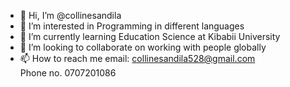 - 👋 Hi, I’m @collinesandila
- 👀 I’m interested in Programming in different languages
- 🌱 I’m currently learning Education Science at Kibabii University
- 💞️ I’m looking to collaborate on working with people globally
- 📫 How to reach me email: collinesandila528@gmail.com  
                             Phone no. 0707201086

<!---
collinesandila/collinesandila is a ✨ special ✨ repository because its `README.md` (this file) appears on your GitHub profile.
You can click the Preview link to take a look at your changes.
--->
